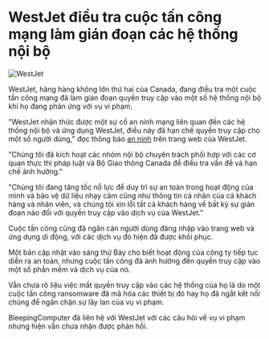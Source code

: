 # WestJet điều tra cuộc tấn công mạng làm gián đoạn các hệ thống nội bộ

![WestJet](https://www.bleepstatic.com/content/hl-images/2025/06/14/westjet-plane.jpg)

WestJet, hãng hàng không lớn thứ hai của Canada, đang điều tra một cuộc tấn công mạng đã làm gián đoạn quyền truy cập vào một số hệ thống nội bộ khi họ đang phản ứng với vụ vi phạm.

"WestJet nhận thức được một sự cố an ninh mạng liên quan đến các hệ thống nội bộ và ứng dụng WestJet, điều này đã hạn chế quyền truy cập cho một số người dùng," đọc thông báo [an ninh](https://www.westjet.com/en-ca/news/2025/advisory--cybersecurity-incident-) trên trang web của WestJet.

"Chúng tôi đã kích hoạt các nhóm nội bộ chuyên trách phối hợp với các cơ quan thực thi pháp luật và Bộ Giao thông Canada để điều tra vấn đề và hạn chế ảnh hưởng."

"Chúng tôi đang tăng tốc nỗ lực để duy trì sự an toàn trong hoạt động của mình và bảo vệ dữ liệu nhạy cảm cũng như thông tin cá nhân của cả khách hàng và nhân viên, và chúng tôi xin lỗi tất cả khách hàng về bất kỳ sự gián đoạn nào đối với quyền truy cập vào dịch vụ của WestJet."

Cuộc tấn công cũng đã ngăn cản người dùng đăng nhập vào trang web và ứng dụng di động, với các dịch vụ đó hiện đã được khôi phục.

Một bản cập nhật vào sáng thứ Bảy cho biết hoạt động của công ty tiếp tục diễn ra an toàn, nhưng cuộc tấn công đã ảnh hưởng đến quyền truy cập vào một số phần mềm và dịch vụ của nó.

Vẫn chưa rõ liệu việc mất quyền truy cập vào các hệ thống của họ là do một cuộc tấn công ransomware đã mã hóa các thiết bị đó hay họ đã ngắt kết nối chúng để ngăn chặn sự lây lan của vụ vi phạm.

BleepingComputer đã liên hệ với WestJet với các câu hỏi về vụ vi phạm nhưng hiện vẫn chưa nhận được phản hồi.